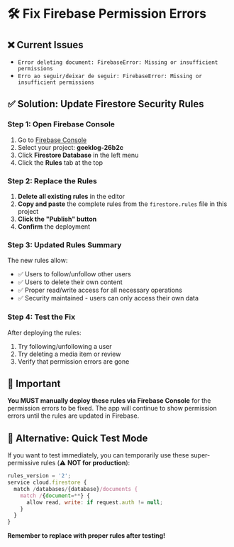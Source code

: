 # 🛠️ Fix Firebase Permission Errors

## ❌ Current Issues
- `Error deleting document: FirebaseError: Missing or insufficient permissions`
- `Erro ao seguir/deixar de seguir: FirebaseError: Missing or insufficient permissions`

## ✅ Solution: Update Firestore Security Rules

### Step 1: Open Firebase Console
1. Go to [Firebase Console](https://console.firebase.google.com/)
2. Select your project: **geeklog-26b2c**
3. Click **Firestore Database** in the left menu
4. Click the **Rules** tab at the top

### Step 2: Replace the Rules
1. **Delete all existing rules** in the editor
2. **Copy and paste** the complete rules from the `firestore.rules` file in this project
3. **Click the "Publish" button**
4. **Confirm** the deployment

### Step 3: Updated Rules Summary
The new rules allow:
- ✅ Users to follow/unfollow other users
- ✅ Users to delete their own content
- ✅ Proper read/write access for all necessary operations
- ✅ Security maintained - users can only access their own data

### Step 4: Test the Fix
After deploying the rules:
1. Try following/unfollowing a user
2. Try deleting a media item or review
3. Verify that permission errors are gone

## 🚨 Important
**You MUST manually deploy these rules via Firebase Console** for the permission errors to be fixed. The app will continue to show permission errors until the rules are updated in Firebase.

## 🔧 Alternative: Quick Test Mode
If you want to test immediately, you can temporarily use these super-permissive rules (⚠️ **NOT for production**):

```javascript
rules_version = '2';
service cloud.firestore {
  match /databases/{database}/documents {
    match /{document=**} {
      allow read, write: if request.auth != null;
    }
  }
}
```

**Remember to replace with proper rules after testing!**

